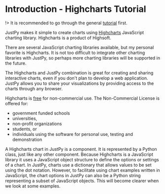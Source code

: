 # Introduction - Highcharts Tutorial

!> It is recommended to go through the general [tutorial](tutorial/getting_started.md) first. 

JustPy makes it simple to create charts using [Highcharts](https://www.highcharts.com/) JavaScript charting library. Highcharts is a product of Highsoft. 

There are several JavaScript charting libraries available, but my personal favorite is Highcharts. It is not too difficult to integrate other charting libraries with JustPy, so perhaps more charting libraries will be supported in the future.

The Highcharts and JustPy combination is great for creating and sharing interactive charts, even if you don't plan to develop a web application. JustPy allows you to share your visualizations by providing access to the charts through any browser.
 
Highcharts is [free](https://shop.highsoft.com/faq#Non-Commercial-0) for non-commercial use.
The Non-Commercial License is offered for: 
- government funded schools 
- universities, 
- non-profit organizations 
- students, or 
- individuals using the software for personal use, testing and demonstration 


A Highcharts chart in JustPy is a component. It is represented by a Python class, just like any other component. Because Highcharts is a JavaScript library it uses a JavaScript object structure to define the options or settings of a chart. In JustPy, charts use a dictionary that allows values to be set using the dot notation. However, to facilitate using chart examples written in JavaScript, the chart options in JustPy can also be a Python string representing a subset of JavaScript objects. This will become clearer when we look at some examples.
